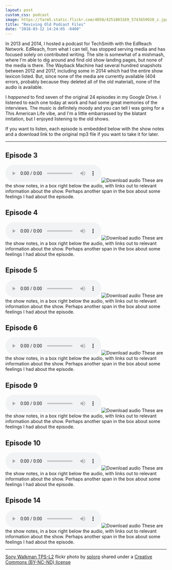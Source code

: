 ```yaml
---
layout: post
custom_css: podcast
image: https://farm5.static.flickr.com/4050/4251803169_5743b59920_z.jpg
title: "Reviving Old Podcast Files"
date: "2018-03-12 14:24:05 -0400"
---
```


In 2013 and 2014, I hosted a podcast for TechSmith with the EdReach Network. EdReach, from what I can tell, has stopped serving media and has focused solely on contributed writing. The site is somewhat of a mishmash, where I'm able to dig around and find old show landing pages, but none of the media is there. The Wayback Machine had several hundred snapshots between 2012 and 2017, including some in 2014 which had the entire show lexicon listed. But, since none of the media are currently available (404 errors, probably because they deleted all of the old material), none of the audio is available.

I _happened_ to find seven of the original 24 episodes in my Google Drive. I listened to each one today at work and had some great memories of the interviews. The music is definitely moody and you can tell I was going for a This American Life vibe, and I'm a little embarrassed by the blatant imitation, but I enjoyed listening to the old shows.

If you want to listen, each episode is embedded below with the show notes and a download link to the original mp3 file if you want to take it for later.

<hr />

<div class="show">
  <h2>Episode 3</h2>
  <audio controls src="http://developer.mozilla.org/@api/deki/files/2926/=AudioTest_(1).ogg">
    Your browser does not support embedded audio.
  </audio><span class="download"><img src="https://cdn2.iconfinder.com/data/icons/pittogrammi/142/24-128.png" title="Download audio"/></span>
  <span class="notes">These are the show notes, in a box right below the audio, with links out to relevant information about the show.</span>
  <span class="feelings">Perhaps another span in the box about some feelings I had about the episode.</span>
</div>

<div class="show">
  <h2>Episode 4</h2>
  <audio controls src="http://developer.mozilla.org/@api/deki/files/2926/=AudioTest_(1).ogg">
    Your browser does not support embedded audio.
  </audio><span class="download"><img src="https://cdn2.iconfinder.com/data/icons/pittogrammi/142/24-128.png" title="Download audio"/></span>
  <span class="notes">These are the show notes, in a box right below the audio, with links out to relevant information about the show.</span>
  <span class="feelings">Perhaps another span in the box about some feelings I had about the episode.</span>
</div>

<div class="show">
  <h2>Episode 5</h2>
  <audio controls src="http://developer.mozilla.org/@api/deki/files/2926/=AudioTest_(1).ogg">
    Your browser does not support embedded audio.
  </audio><span class="download"><img src="https://cdn2.iconfinder.com/data/icons/pittogrammi/142/24-128.png" title="Download audio"/></span>
  <span class="notes">These are the show notes, in a box right below the audio, with links out to relevant information about the show.</span>
  <span class="feelings">Perhaps another span in the box about some feelings I had about the episode.</span>
</div>

<div class="show">
  <h2>Episode 6</h2>
  <audio controls src="http://developer.mozilla.org/@api/deki/files/2926/=AudioTest_(1).ogg">
    Your browser does not support embedded audio.
  </audio><span class="download"><img src="https://cdn2.iconfinder.com/data/icons/pittogrammi/142/24-128.png" title="Download audio"/></span>
  <span class="notes">These are the show notes, in a box right below the audio, with links out to relevant information about the show.</span>
  <span class="feelings">Perhaps another span in the box about some feelings I had about the episode.</span>
</div>

<div class="show">
  <h2>Episode 9</h2>
  <audio controls src="http://developer.mozilla.org/@api/deki/files/2926/=AudioTest_(1).ogg">
    Your browser does not support embedded audio.
  </audio><span class="download"><img src="https://cdn2.iconfinder.com/data/icons/pittogrammi/142/24-128.png" title="Download audio"/></span>
  <span class="notes">These are the show notes, in a box right below the audio, with links out to relevant information about the show.</span>
  <span class="feelings">Perhaps another span in the box about some feelings I had about the episode.</span>
</div>

<div class="show">
  <h2>Episode 10</h2>
  <audio controls src="http://developer.mozilla.org/@api/deki/files/2926/=AudioTest_(1).ogg">
    Your browser does not support embedded audio.
  </audio><span class="download"><img src="https://cdn2.iconfinder.com/data/icons/pittogrammi/142/24-128.png" title="Download audio"/></span>
  <span class="notes">These are the show notes, in a box right below the audio, with links out to relevant information about the show.</span>
  <span class="feelings">Perhaps another span in the box about some feelings I had about the episode.</span>
</div>

<div class="show">
  <h2>Episode 14</h2>
  <audio controls src="http://developer.mozilla.org/@api/deki/files/2926/=AudioTest_(1).ogg">
    Your browser does not support embedded audio.
  </audio><span class="download"><img src="https://cdn2.iconfinder.com/data/icons/pittogrammi/142/24-128.png" title="Download audio"/></span>
  <span class="notes">These are the show notes, in a box right below the audio, with links out to relevant information about the show.</span>
  <span class="feelings">Perhaps another span in the box about some feelings I had about the episode.</span>
</div>

---

[Sony Walkman TPS-L2](https://flickr.com/photos/splorp/4251803169 "Sony Walkman TPS-L2") flickr photo by [splorp](https://flickr.com/people/splorp) shared under a [Creative Commons (BY-NC-ND) license](https://creativecommons.org/licenses/by-nc-nd/2.0/)
